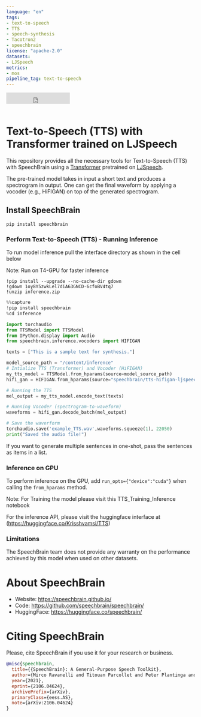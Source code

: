 ```yaml
---
language: "en"
tags:
- text-to-speech
- TTS
- speech-synthesis
- Tacotron2
- speechbrain
license: "apache-2.0"
datasets:
- LJSpeech
metrics:
- mos
pipeline_tag: text-to-speech
---
```

<iframe src="https://ghbtns.com/github-btn.html?user=speechbrain&repo=speechbrain&type=star&count=true&size=large&v=2" frameborder="0" scrolling="0" width="170" height="30" title="GitHub"></iframe>
<br/><br/>

# Text-to-Speech (TTS) with Transformer trained on LJSpeech

This repository provides all the necessary tools for Text-to-Speech (TTS)  with SpeechBrain using a [Transformer](https://arxiv.org/pdf/1809.08895.pdf) pretrained on [LJSpeech](https://keithito.com/LJ-Speech-Dataset/).

The pre-trained model takes in input a short text and produces a spectrogram in output. One can get the final waveform by applying a vocoder (e.g., HiFIGAN) on top of the generated spectrogram.


## Install SpeechBrain

```
pip install speechbrain
```
### Perform Text-to-Speech (TTS) - Running Inference
To run model inference pull the interface directory as shown in the cell below

Note: Run on T4-GPU for faster inference
```
!pip install --upgrade --no-cache-dir gdown
!gdown 1oy8Y5zwkLel7diA63GNCD-6cfoBV4tq7
!unzip inference.zip
```
```python
%%capture
!pip install speechbrain
%cd inference
```

```python
import torchaudio
from TTSModel import TTSModel
from IPython.display import Audio
from speechbrain.inference.vocoders import HIFIGAN

texts = ["This is a sample text for synthesis."]

model_source_path = "/content/inference"
# Intialize TTS (Transformer) and Vocoder (HiFIGAN)
my_tts_model = TTSModel.from_hparams(source=model_source_path)
hifi_gan = HIFIGAN.from_hparams(source="speechbrain/tts-hifigan-ljspeech", savedir="tmpdir_vocoder")

# Running the TTS
mel_output = my_tts_model.encode_text(texts)

# Running Vocoder (spectrogram-to-waveform)
waveforms = hifi_gan.decode_batch(mel_output)

# Save the waverform
torchaudio.save('example_TTS.wav',waveforms.squeeze(1), 22050)
print("Saved the audio file!")
```

If you want to generate multiple sentences in one-shot, pass the sentences as items in a list.


### Inference on GPU
To perform inference on the GPU, add  `run_opts={"device":"cuda"}`  when calling the `from_hparams` method.

Note: For Training the model please visit this TTS_Training_Inference notebook

For the inference API, please visit the huggingface interface at (https://huggingface.co/Krisshvamsi/TTS)

### Limitations
The SpeechBrain team does not provide any warranty on the performance achieved by this model when used on other datasets.

# **About SpeechBrain**
- Website: https://speechbrain.github.io/
- Code: https://github.com/speechbrain/speechbrain/
- HuggingFace: https://huggingface.co/speechbrain/

# **Citing SpeechBrain**
Please, cite SpeechBrain if you use it for your research or business.

```bibtex
@misc{speechbrain,
  title={{SpeechBrain}: A General-Purpose Speech Toolkit},
  author={Mirco Ravanelli and Titouan Parcollet and Peter Plantinga and Aku Rouhe and Samuele Cornell and Loren Lugosch and Cem Subakan and Nauman Dawalatabad and Abdelwahab Heba and Jianyuan Zhong and Ju-Chieh Chou and Sung-Lin Yeh and Szu-Wei Fu and Chien-Feng Liao and Elena Rastorgueva and François Grondin and William Aris and Hwidong Na and Yan Gao and Renato De Mori and Yoshua Bengio},
  year={2021},
  eprint={2106.04624},
  archivePrefix={arXiv},
  primaryClass={eess.AS},
  note={arXiv:2106.04624}
}
```
